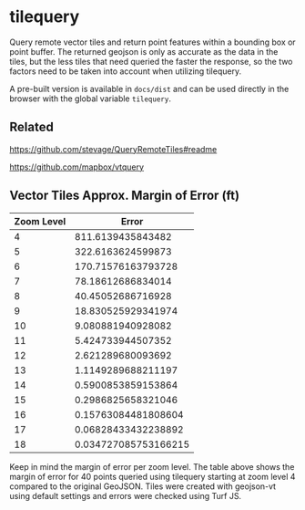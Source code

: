 # tilequery
Query remote vector tiles and return point features within a bounding box or point buffer. The returned geojson is only as accurate as the data in the tiles, but the less tiles that need queried the faster the response, so the two factors need to be taken into account when utilizing tilequery.

A pre-built version is available in `docs/dist` and can be used directly in the browser with the global variable `tilequery`.

## Related

https://github.com/stevage/QueryRemoteTiles#readme

https://github.com/mapbox/vtquery

## Vector Tiles Approx. Margin of Error (ft)

| Zoom Level  | Error               |
|------|-----------------------|
| 4    | 811\.6139435843482    |
| 5    | 322\.6163624599873    |
| 6    | 170\.71576163793728   |
| 7    | 78\.18612686834014    |
| 8    | 40\.45052686716928    |
| 9    | 18\.830525929341974   |
| 10   | 9\.080881940928082    |
| 11   | 5\.424733944507352    |
| 12   | 2\.621289680093692    |
| 13   | 1\.1149289688211197   |
| 14   | 0\.5900853859153864   |
| 15   | 0\.2986825658321046   |
| 16   | 0\.15763084481808604  |
| 17   | 0\.06828433432238892  |
| 18   | 0\.034727085753166215 |

Keep in mind the margin of error per zoom level. The table above shows the margin of error for 40 points queried using tilequery starting at zoom level 4 compared to the original GeoJSON. Tiles were created with geojson-vt using default settings and errors were checked using Turf JS.
